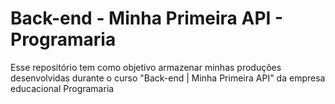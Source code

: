 # Back-end - Minha Primeira API - Programaria
Esse repositório tem como objetivo armazenar minhas produções desenvolvidas durante o curso "Back-end | Minha Primeira API" da empresa educacional Programaria
